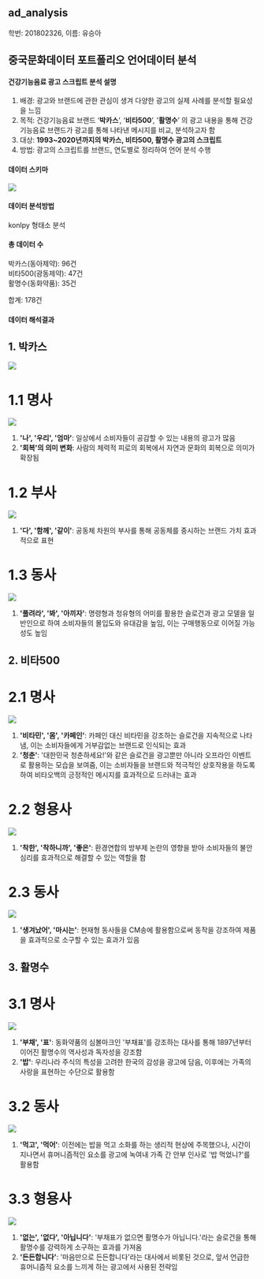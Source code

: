 ## ad_analysis
학번: 201802326, 이름: 유승아

## 중국문화데이터 포트폴리오 언어데이터 분석

#### 건강기능음료 광고 스크립트 분석 설명
1. 배경: 광고와 브랜드에 관한 관심이 생겨 다양한 광고의 실제 사례를 분석할 필요성을 느낌
2. 목적: 건강기능음료 브랜드 ‘**박카스**’, ‘**비타500**’, '**활명수**’ 의 광고 내용을 통해 건강기능음료 브랜드가 광고를 통해 나타낸 메시지를 비교, 분석하고자 함
3. 대상: **1993~2020년까지의 박카스, 비타500, 활명수 광고의 스크립트**
4. 방법: 광고의 스크립트를 브랜드, 연도별로 정리하여 언어 분석 수행

#### 데이터 스키마
<a href='https://ifh.cc/v-spTgMO' target='_blank'><img src='https://ifh.cc/g/spTgMO.png' border='0'></a>

#### 데이터 분석방법
konlpy 형태소 분석

#### 총 데이터 수
박카스(동아제약): 96건    
    비타500(광동제약): 47건    
    활명수(동화약품): 35건

합계: 178건

#### 데이터 해석결과
## 1. 박카스
<a href='https://ifh.cc/v-zpcxmD' target='_blank'><img src='https://ifh.cc/g/zpcxmD.jpg' border='0'></a>
# 1.1 명사
<a href='https://ifh.cc/v-XPODiZ' target='_blank'><img src='https://ifh.cc/g/XPODiZ.png' border='0'></a>
1) **'나', '우리', '엄마'**: 일상에서 소비자들이 공감할 수 있는 내용의 광고가 많음
2) **'회복'의 의미 변화**: 사람의 체력적 피로의 회복에서 자연과 문화의 회복으로 의미가 확장됨

# 1.2 부사
<a href='https://ifh.cc/v-5jjOV2' target='_blank'><img src='https://ifh.cc/g/5jjOV2.png' border='0'></a>
1) **'다', '함께', '같이'**: 공동체 차원의 부사를 통해 공동체를 중시하는 브랜드 가치 효과적으로 표현

# 1.3 동사
<a href='https://ifh.cc/v-UPL5tR' target='_blank'><img src='https://ifh.cc/g/UPL5tR.png' border='0'></a>
1) **'풀려라', '봐', '아끼자'**: 명령형과 청유형의 어미를 활용한 슬로건과 광고 모델을 일반인으로 하여 소비자들의 몰입도와 유대감을 높임, 이는 구매행동으로 이어질 가능성도 높임

## 2. 비타500
# 2.1 명사
<a href='https://ifh.cc/v-EzH7ca' target='_blank'><img src='https://ifh.cc/g/EzH7ca.png' border='0'></a>
1) **'비타민', '몸', '카페인'**: 카페인 대신 비타민을 강조하는 슬로건을 지속적으로 나타냄, 이는 소비자들에게 거부감없는 브랜드로 인식되는 효과
2) **'청춘'**: '대한민국 청춘하세요!'와 같은 슬로건을 광고뿐만 아니라 오프라인 이벤트로 활용하는 모습을 보여줌, 이는 소비자들을 브랜드와 적극적인 상호작용을 하도록 하여 비타오백의 긍정적인 메시지를 효과적으로 드러내는 효과

# 2.2 형용사
<a href='https://ifh.cc/v-669SKG' target='_blank'><img src='https://ifh.cc/g/669SKG.png' border='0'></a>
1) **'착한', '착하니까', '좋은'**: 환경연합의 방부제 논란의 영향을 받아 소비자들의 불안심리를 효과적으로 해결할 수 있는 역할을 함

# 2.3 동사
<a href='https://ifh.cc/v-VzqsYy' target='_blank'><img src='https://ifh.cc/g/VzqsYy.png' border='0'></a>
1) **'생겨났어', '마시는'**: 현재형 동사들을 CM송에 활용함으로써 동작을 강조하여 제품을 효과적으로 소구할 수 있는 효과가 있음

## 3. 활명수
# 3.1 명사
<a href='https://ifh.cc/v-3wPNdw' target='_blank'><img src='https://ifh.cc/g/3wPNdw.png' border='0'></a>
1) **'부채', '표'**: 동화약품의 심볼마크인 '부채표'를 강조하는 대사를 통해 1897년부터 이어진 활명수의 역사성과 독자성을 강조함
2) **'밥'**: 우리나라 주식의 특성을 고려한 한국의 감성을 광고에 담음, 이후에는 가족의 사랑을 표현하는 수단으로 활용함

# 3.2 동사
<a href='https://ifh.cc/v-uW9pr1' target='_blank'><img src='https://ifh.cc/g/uW9pr1.png' border='0'></a>
1) **'먹고', '먹어'**: 이전에는 밥을 먹고 소화를 하는 생리적 현상에 주목했으나, 시간이 지나면서 휴머니즘적인 요소를 광고에 녹여내 가족 간 안부 인사로 '밥 먹었니?'를 활용함

# 3.3 형용사
<a href='https://ifh.cc/v-h1KeNN' target='_blank'><img src='https://ifh.cc/g/h1KeNN.png' border='0'></a>
1) **'없는', '없다', '아닙니다'**: '부채표가 없으면 활명수가 아닙니다.'라는 슬로건을 통해 활명수를 강력하게 소구하는 효과를 가져옴
2) **'든든합니다'**: '마음만으로 든든합니다'라는 대사에서 비롯된 것으로, 앞서 언급한 휴머니즘적 요소를 느끼게 하는 광고에서 사용된 전략임
